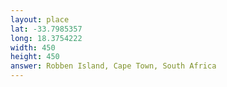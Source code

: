 ```yaml
---
layout: place
lat: -33.7985357
long: 18.3754222
width: 450
height: 450
answer: Robben Island, Cape Town, South Africa
---
```

